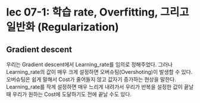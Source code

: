 # lec 07-1: 학습 rate, Overfitting, 그리고 일반화 (Regularization)
## Gradient descent
우리는 Gradient descent에서 Learning_rate를 임의로 정해주었다.
그러나 Learning_rate의 값이 매우 크게 설정하면 오버슈팅(Overshoting)이 발생할 수 있다. 오버슈팅은 쉽게 말해서 Cost가 줄어들지 않고 값자기 증가하는 현상을 말한다.
Learning_rate를 작게 설정하면 매우 느리게 내려가서 우리가 반복을 설정한 값이 끝날때 우리가 원하는 Cost에 도달하기도 전에 끝날 수도 있다.

